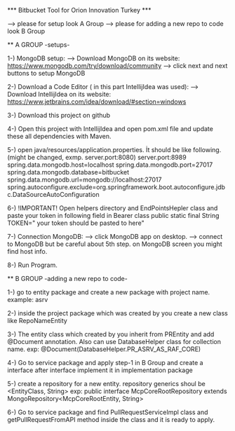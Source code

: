 *** Bitbucket Tool for Orion Innovation Turkey ***

--> please for setup look A Group
--> please for adding a new repo to code look B Group


** A GROUP
-setups-

1-) MongoDB setup:
--> Download MongoDB on its website: https://www.mongodb.com/try/download/community
--> click next and next buttons to setup MongoDB

2-) Download a Code Editor ( in this part IntellijIdea was used):
--> Download IntellijIdea on its website: https://www.jetbrains.com/idea/download/#section=windows

3-) Download this project on github

4-) Open this project with IntellijIdea and open pom.xml file and update these all dependencies with Maven.

5-) open java/resources/application.properties. İt should be like following. (might be changed, exmp. server.port:8080)
        server.port:8989
        spring.data.mongodb.host=localhost
        spring.data.mongodb.port=27017
        spring.data.mongodb.database=bitbucket
        spring.data.mongodb.url=mongodb://localhost:27017
        spring.autoconfigure.exclude=org.springframework.boot.autoconfigure.jdbc.DataSourceAutoConfiguration

6-) !IMPORTANT! Open helpers directory and EndPointsHepler class and paste your token in following field in Bearer class
        public static final String TOKEN=" your token should be pasted to here"

7-) Connection MongoDB:
--> click MongoDB app on desktop.
--> connect to MongoDB but be careful about 5th step. on MongoDB screen you might find host info.

8-) Run Program.


** B GROUP
-adding a new repo to code-

1-) go to entity package and create a new package with project name. example: asrv

2-) inside the project package which was created by you create a new class like RepoNameEntity

3-) The entity class which created by you inherit from PREntity and add @Document annotation. 
Also can use DatabaseHelper class for collection name. exp: @Document(DatabaseHelper.PR_ASRV_AS_RAF_CORE) 

4-) Go to service package and apply step-1 in B Group and create a interface after interface implement it in implementation package

5-) create a repository for a new entity. repository generics shoul be <EntityClass, String>
exp: public interface McpCoreRootRepository extends MongoRepository<McpCoreRootEntity, String>

6-) Go to service package and find PullRequestServiceImpl class and getPullRequestFromAPI method inside the class and it is ready to apply.
